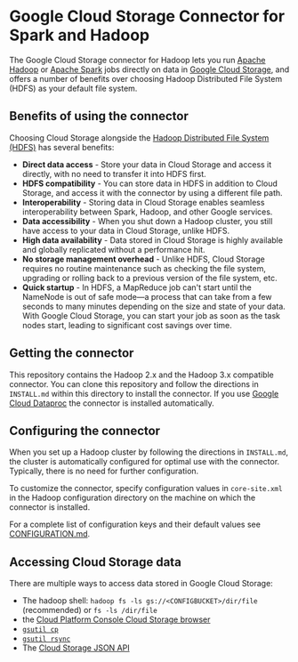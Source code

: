 # Google Cloud Storage Connector for Spark and Hadoop

The Google Cloud Storage connector for Hadoop lets you run
[Apache Hadoop](http://hadoop.apache.org) or
[Apache Spark](http://spark.apache.org) jobs directly on data in
[Google Cloud Storage](https://cloud.google.com/storage), and offers a number of
benefits over choosing Hadoop Distributed File System (HDFS) as your default
file system.

## Benefits of using the connector

Choosing Cloud Storage alongside the
[Hadoop Distributed File System (HDFS)](https://hadoop.apache.org/docs/stable/hadoop-project-dist/hadoop-hdfs/HdfsUserGuide.html)
has several benefits:

*   **Direct data access** - Store your data in Cloud Storage and access it
    directly, with no need to transfer it into HDFS first.
*   **HDFS compatibility** - You can store data in HDFS in addition to Cloud
    Storage, and access it with the connector by using a different file path.
*   **Interoperability** - Storing data in Cloud Storage enables seamless
    interoperability between Spark, Hadoop, and other Google services.
*   **Data accessibility** - When you shut down a Hadoop cluster, you still have
    access to your data in Cloud Storage, unlike HDFS.
*   **High data availability** - Data stored in Cloud Storage is highly
    available and globally replicated without a performance hit.
*   **No storage management overhead** - Unlike HDFS, Cloud Storage requires no
    routine maintenance such as checking the file system, upgrading or rolling
    back to a previous version of the file system, etc.
*   **Quick startup** - In HDFS, a MapReduce job can't start until the NameNode
    is out of safe mode—a process that can take from a few seconds to many
    minutes depending on the size and state of your data. With Google Cloud
    Storage, you can start your job as soon as the task nodes start, leading to
    significant cost savings over time.

## Getting the connector

This repository contains the Hadoop 2.x and the Hadoop 3.x compatible connector.
You can clone this repository and follow the directions in `INSTALL.md` within
this directory to install the connector. If you use
[Google Cloud Dataproc](https://cloud.google.com/dataproc) the connector is
installed automatically.

## Configuring the connector

When you set up a Hadoop cluster by following the directions in `INSTALL.md`,
the cluster is automatically configured for optimal use with the connector.
Typically, there is no need for further configuration.

To customize the connector, specify configuration values in `core-site.xml` in
the Hadoop configuration directory on the machine on which the connector is
installed.

For a complete list of configuration keys and their default values see
[CONFIGURATION.md](/gcs/CONFIGURATION.md).

## Accessing Cloud Storage data

There are multiple ways to access data stored in Google Cloud Storage:

*   The hadoop shell: `hadoop fs -ls gs://<CONFIGBUCKET>/dir/file` (recommended)
    or `fs -ls /dir/file`
*   the
    [Cloud Platform Console Cloud Storage browser](https://cloud.google.com/storage/docs/gettingstarted-console)
*   [`gsutil cp`](https://cloud.google.com/storage/docs/gsutil/commands/cp)
*   [`gsutil rsync`](https://cloud.google.com/storage/docs/gsutil/commands/rsync)
*   The
    [Cloud Storage JSON API](https://cloud.google.com/storage/docs/json_api/v1/)
